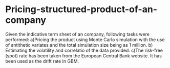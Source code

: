 # Pricing-structured-product-of-an-company
Given the indicative term sheet of an company, following tasks were performed:
a)Pricing the product using Monte Carlo simulation with the use of antithetic variates and the total simulation size being as 1 million.
b) Estimating the  volatility and correlatio of the data provided.
c)The risk-free (spot) rate has been taken from the European Central Bank website. It has been used as the drift rate in GBM.


